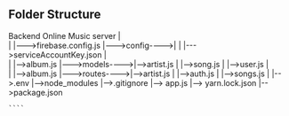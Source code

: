 <h2>Folder Structure</h2>

Backend Online Music server
    |              
    |               |--->firebase.config.js
    |--->config---->|
    |               |--->serviceAccountKey.json
    |    
    |               |-->album.js
    |--->models---->|-->artist.js
    |               |-->song.js
    |               |-->user.js
    |       
    |               |-->album.js
    |--->routes---->|-->artist.js
    |               |-->auth.js
    |               |-->songs.js
    |
    |-->.env
    |-->node_modules
    |-->.gitignore
    |--> app.js
    |--> yarn.lock.json
    |-->package.json
    
    ````
